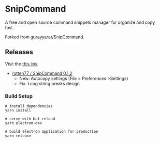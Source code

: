 # SnipCommand

A free and open source command snippets manager for organize and copy fast.

Forked from [gurayyarar/SnipCommand](https://github.com/gurayyarar/SnipCommand).


## Releases

Visit the [this link](https://github.com/rotten77/SnipCommand/releases)

* [rotten77 / SnipCommand 0.1.2](https://github.com/rotten77/SnipCommand/releases/tag/v0.1.2)
  * New: Autocopy settings (File > Preferences >Settings)
  * Fix: Long string breaks design



### Build Setup

```
# install dependencies
yarn install

# serve with hot reload
yarn electron-dev

# build electron application for production
yarn release
```




